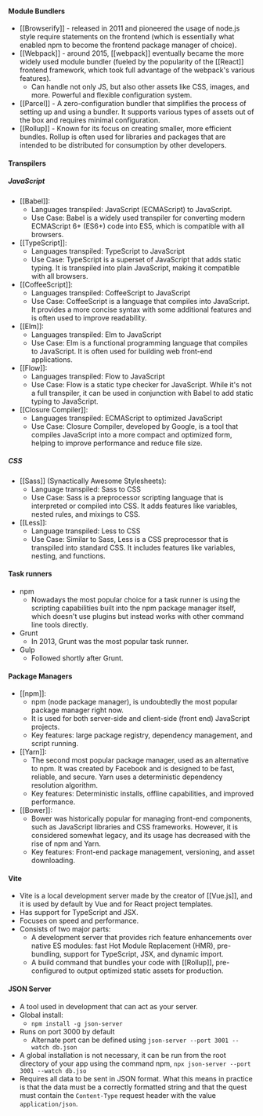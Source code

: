 
#### Module Bundlers
- [[Browserify]] - released in 2011 and pioneered the usage of node.js style require statements on the frontend (which is essentially what enabled npm to become the frontend package manager of choice).
- [[Webpack]] - around 2015, [[webpack]] eventually became the more widely used module bundler (fueled by the popularity of the [[React]] frontend framework, which took full advantage of the webpack's various features).
	- Can handle not only JS, but also other assets like CSS, images, and more. Powerful and flexible configuration system.
- [[Parcel]] - A zero-configuration bundler that simplifies the process of setting up and using a bundler. It supports various types of assets out of the box and requires minimal configuration.
- [[Rollup]] - Known for its focus on creating smaller, more efficient bundles. Rollup is often used for libraries and packages that are intended to be distributed for consumption by other developers.

#### Transpilers

##### JavaScript
- [[Babel]]:
	- Languages transpiled: JavaScript (ECMAScript) to JavaScript.
	- Use Case: Babel is a widely used transpiler for converting modern ECMAScript 6+ (ES6+) code into ES5, which is compatible with all browsers.
- [[TypeScript]]:
	- Languages transpiled: TypeScript to JavaScript
	- Use Case: TypeScript is a superset of JavaScript that adds static typing. It is transpiled into plain JavaScript, making it compatible with all browsers.
- [[CoffeeScript]]:
	- Languages transpiled: CoffeeScript to JavaScript
	- Use Case: CoffeeScript is a language that compiles into JavaScript. It provides a more concise syntax with some additional features and is often used to improve readability.
- [[Elm]]:
	- Languages transpiled: Elm to JavaScript
	- Use Case: Elm is a functional programming language that compiles to JavaScript. It is often used for building web front-end applications.
- [[Flow]]:
	- Languages transpiled: Flow to JavaScript
	- Use Case: Flow is a static type checker for JavaScript. While it's not a full transpiler, it can be used in conjunction with Babel to add static typing to JavaScript.
- [[Closure Compiler]]:
	- Languages transpiled: ECMAScript to optimized JavaScript
	- Use Case: Closure Compiler, developed by Google, is a tool that compiles JavaScript into a more compact and optimized form, helping to improve performance and reduce file size.

##### CSS
- [[Sass]] (Synactically Awesome Stylesheets):
	- Language transpiled: Sass to CSS
	- Use Case: Sass is a preprocessor scripting language that is interpreted or compiled into CSS. It adds features like variables, nested rules, and mixings to CSS.
- [[Less]]:
	- Language transpiled: Less to CSS
	- Use Case: Similar to Sass, Less is a CSS preprocessor that is transpiled into standard CSS. It includes features like variables, nesting, and functions.

#### Task runners
- npm
	- Nowadays the most popular choice for a task runner is using the scripting capabilities built into the npm package manager itself, which doesn't use plugins but instead works with other command line tools directly.
- Grunt
	- In 2013, Grunt was the most popular task runner.
- Gulp
	- Followed shortly after Grunt.

#### Package Managers
- [[npm]]:
	- npm (node package manager), is undoubtedly the most popular package manager right now.
	- It is used for both server-side and client-side (front end) JavaScript projects.
	- Key features: large package registry, dependency management, and script running.
- [[Yarn]]:
	- The second most popular package manager, used as an alternative to npm. It was created by Facebook and is designed to be fast, reliable, and secure. Yarn uses a deterministic dependency resolution algorithm.
	- Key features: Deterministic installs, offline capabilities, and improved performance.
- [[Bower]]:
	- Bower was historically popular for managing front-end components, such as JavaScript libraries and CSS frameworks. However, it is considered somewhat legacy, and its usage has decreased with the rise of npm and Yarn.
	- Key features: Front-end package management, versioning, and asset downloading.

#### Vite
- Vite is a local development server made by the creator of [[Vue.js]], and it is used by default by Vue and for React project templates.
- Has support for TypeScript and JSX.
- Focuses on speed and performance.
- Consists of two major parts:
	- A development server that provides rich feature enhancements over native ES modules: fast Hot Module Replacement (HMR), pre-bundling, support for TypeScript, JSX, and dynamic import.
	- A build command that bundles your code with [[Rollup]], pre-configured to output optimized static assets for production.


#### JSON Server
- A tool used in development that can act as your server.
- Global install:
	- `npm install -g json-server`
- Runs on port 3000 by default
	- Alternate port can be defined using `json-server --port 3001 --watch db.json`
- A global installation is not necessary, it can be run from the root directory of your app using the command npm, `npx json-server --port 3001 --watch db.jso`
- Requires all data to be sent in JSON format. What this means in practice is that the data must be a correctly formatted string and that the quest must contain the `Content-Type` request header with the value `application/json`.